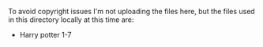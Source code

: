 To avoid copyright issues I'm not uploading the files here, but the files used in this directory locally at this time are: 

- Harry potter 1-7